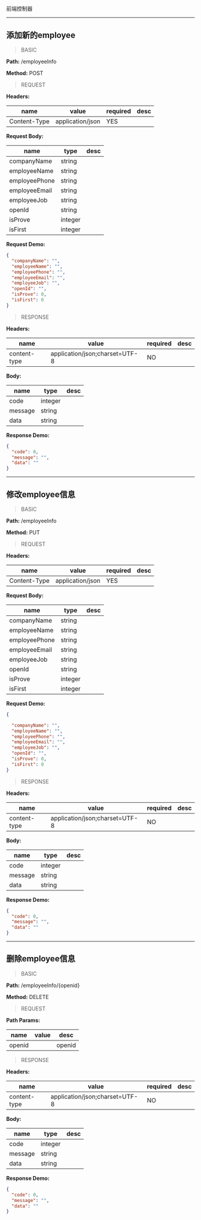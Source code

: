 # <p>

<p>
 前端控制器
</p>


---
## 添加新的employee

> BASIC

**Path:** /employeeInfo

**Method:** POST

> REQUEST

**Headers:**

| name | value | required | desc |
| ------------ | ------------ | ------------ | ------------ |
| Content-Type | application/json | YES |  |

**Request Body:**

| name | type | desc |
| ------------ | ------------ | ------------ |
| companyName | string |  |
| employeeName | string |  |
| employeePhone | string |  |
| employeeEmail | string |  |
| employeeJob | string |  |
| openId | string |  |
| isProve | integer |  |
| isFirst | integer |  |

**Request Demo:**

```json
{
  "companyName": "",
  "employeeName": "",
  "employeePhone": "",
  "employeeEmail": "",
  "employeeJob": "",
  "openId": "",
  "isProve": 0,
  "isFirst": 0
}
```



> RESPONSE

**Headers:**

| name | value | required | desc |
| ------------ | ------------ | ------------ | ------------ |
| content-type | application/json;charset=UTF-8 | NO |  |

**Body:**

| name | type | desc |
| ------------ | ------------ | ------------ |
| code | integer |  |
| message | string |  |
| data | string |  |

**Response Demo:**

```json
{
  "code": 0,
  "message": "",
  "data": ""
}
```




---
## 修改employee信息

> BASIC

**Path:** /employeeInfo

**Method:** PUT

> REQUEST

**Headers:**

| name | value | required | desc |
| ------------ | ------------ | ------------ | ------------ |
| Content-Type | application/json | YES |  |

**Request Body:**

| name | type | desc |
| ------------ | ------------ | ------------ |
| companyName | string |  |
| employeeName | string |  |
| employeePhone | string |  |
| employeeEmail | string |  |
| employeeJob | string |  |
| openId | string |  |
| isProve | integer |  |
| isFirst | integer |  |

**Request Demo:**

```json
{

  "companyName": "",
  "employeeName": "",
  "employeePhone": "",
  "employeeEmail": "",
  "employeeJob": "",
  "openId": "",
  "isProve": 0,
  "isFirst": 0
}
```



> RESPONSE

**Headers:**

| name | value | required | desc |
| ------------ | ------------ | ------------ | ------------ |
| content-type | application/json;charset=UTF-8 | NO |  |

**Body:**

| name | type | desc |
| ------------ | ------------ | ------------ |
| code | integer |  |
| message | string |  |
| data | string |  |

**Response Demo:**

```json
{
  "code": 0,
  "message": "",
  "data": ""
}
```




---
## 删除employee信息

> BASIC

**Path:** /employeeInfo/{openid}

**Method:** DELETE

> REQUEST

**Path Params:**

| name | value | desc |
| ------------ | ------------ | ------------ |
| openid |  | openid |



> RESPONSE

**Headers:**

| name | value | required | desc |
| ------------ | ------------ | ------------ | ------------ |
| content-type | application/json;charset=UTF-8 | NO |  |

**Body:**

| name | type | desc |
| ------------ | ------------ | ------------ |
| code | integer |  |
| message | string |  |
| data | string |  |

**Response Demo:**

```json
{
  "code": 0,
  "message": "",
  "data": ""
}
```



